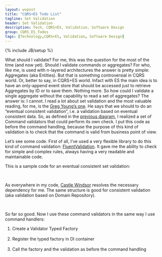 ```yaml
---
layout: wvpost
title: "CQRS+ES Todo List"
tagline: Set Validation
header: Set Validation
description: Tech, CQRS+ES, Validation, Software Design
group: CQRS_ES_Todos
tags: [Technology,CQRS+ES, Validation, Software Design]
---
```

{% include JB/setup %}

What should I validate? For me, this was the question for the most of the time (and now yet). Should I validate commands or aggregates? For who, like me, is used with n-layered architectures the answer is pretty simple: Aggregates (aka Entities). But that is something controversial in CQRS world. Or, better to say, in CQRS+ES world.
Infact with ES the main idea is to have an only-append event store that should be accessed just to retrieve Aggregates by ID or to save them. Nothing more. So how could I validate a single aggregate without the capability to read a set of aggregates? The answer is: I cannot.
I read a lot about set validation and the most valuable reading, for me, is the <a href="http://codebetter.com/gregyoung/2010/08/12/eventual-consistency-and-set-validation/" target="_blank">Greg Young’s one</a>. He says that we should to do an “eventual consistent validation”, i.e. a validation based on eventual consistent data. So, as defined in the <a href="http://localhost:4000/cqrses-todos/2014/08/11/cqrses-architecture/" target="_blank">previous diagram</a>, I realized a set of Command validators that could perform its own check. I put this code as before the command handling, because the purpose of this kind of validation is to check that the command is valid from business point of view.

Let’s see some code.
First of all, I’ve used a very flexible library to do this kind of command validation: <a href="https://fluentvalidation.codeplex.com/" target="_blank">FluentValidation</a>. It gave me the ability to check for simple and complex rules, always having a very readable and maintainable code.

This is a sample code for an eventual consistent set validation:

<script type="syntaxhighlighter" class="brush: csharp">
<![CDATA[
public class CreateToDoListCommandValidator : AbstractValidator<CreateToDoListCommand>
{
	private readonly IDatabase database;

	public CreateToDoListCommandValidator(IDatabase db)
	{
		Contract.Requires<ArgumentNullException>(db != null, "db");
		database = db;

		RuleFor(command => command.Id).NotEmpty();
		RuleFor(command => command.Title).NotEmpty();
		RuleFor(command => command.Title).Must(BeUniqueTitle).WithMessage("List's Title is already used. Please choose another.");
	}

	private bool BeUniqueTitle(string title)
	{
		return !database.ToDoLists.Any(t => t.Title.Equals(title));
	}
}
]]></script> 


As everywhere in my code, <a href="http://docs.castleproject.org/Default.aspx" target="_blank">Castle Windsor</a> resolves the necessary dependency for me.
The same structure is good for consistent validation (aka validation based on Domain Repository).

<script type="syntaxhighlighter" class="brush: csharp">
<![CDATA[
public class MarkToDoItemAsCompletedCommandValidator :AbstractValidator<MarkToDoItemAsCompleteCommand>
{
	private readonly IRepository repository;

	public MarkToDoItemAsCompletedCommandValidator(IRepository repo)
	{
		Contract.Requires<ArgumentNullException>(repo != null, "repo");
		repository = repo;

		RuleFor(command => command.ClosingDate).Must(GreaterThanOrEqualToCreation)
			.WithMessage(Messages.greaterthanorequal_error, "ClosingDate", "CreationDate");
	}

	private bool GreaterThanOrEqualToCreation(MarkToDoItemAsCompleteCommand command, DateTime closingDate)
	{
		ToDoItem item = repository.GetById<ToDoItem>(command.Id);
		return closingDate >= item.CreationDate;
	}
}
]]></script> 


So far so good. Now I use these command validators in the same way I use command handlers:
<ol>
<li>Create a Validator Typed Factory</li>

<script type="syntaxhighlighter" class="brush: csharp">
<![CDATA[
public interface ICommandValidatorFactory
{
	IValidator<T>[] GetValidatorsForCommand<T>(T command);        
}
]]></script> 

<li>Register the typed factory in DI container</li>

<script type="syntaxhighlighter" class="brush: csharp;highlight: [24]">
<![CDATA[
public class CommandStackInstaller : IWindsorInstaller
{
	public void Install(IWindsorContainer container, IConfigurationStore store)
	{
		container.Register(
			Classes
			.FromAssemblyContaining<ToDoListCommandHandlers>()
			.BasedOn(typeof(ICommandHandler<>)) // That implement ICommandHandler Interface
			.WithService.Base()    // and its name contain "CommandHandler"
			.LifestyleSingleton()
			);

		container.Register(
			Classes
			.FromAssemblyContaining<CreateToDoListCommandValidator>()
			.BasedOn(typeof(IValidator<>)) // That implement IValidator Interface
			.WithService.Base()    // and its name contain "Validator"
			.LifestyleSingleton()
			);

		// DI Registration for Typed Factory for Command and Event Handlers
		container.AddFacility<TypedFactoryFacility>()
			.Register(Component.For<ICommandHandlerFactory>().AsFactory())
			.Register(Component.For<ICommandValidatorFactory>().AsFactory())
			.Register(Component.For<IEventHandlerFactory>().AsFactory());
	}
}
]]></script> 

<li>Call the factory and the validation as before the command handling</li>

<script type="syntaxhighlighter" class="brush: csharp;highlight: [8,9,10,11,12]">
<![CDATA[
void IBus.Send<TCommand>(TCommand message)
{
	#region Command Validations
	// Eventual consistency checks
	// ATTENTION: based on domain requisites could be possibile to add constraint to readmodel DB
	//          or to check before persisting. In this case, it's quite rare to have concurrent conflicts
	//          so, this "eventual check" is perfect in most of the domain cases and could be assumed as good default rule
	IValidator<TCommand>[] validators = _commandValidatorFactory.GetValidatorsForCommand<TCommand>(message);
	foreach (var validator in validators)
	{
		validator.ValidateAndThrow(message);
	}
	#endregion

	#region Command Handling
	ICommandHandler<TCommand>[] handlers = _commandHandlerfactory.GetHandlersForCommand<TCommand>(message);
	foreach (var handler in handlers)
	{
		handler.Handle(message);
	}
	#endregion
}
]]></script> 

</ol>